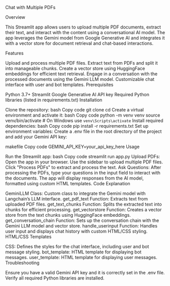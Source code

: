 Chat with Multiple PDFs

Overview

This Streamlit app allows users to upload multiple PDF documents, extract their text, and interact with the content using a conversational AI model. The app leverages the Gemini model from Google Generative AI and integrates it with a vector store for document retrieval and chat-based interactions.

Features

Upload and process multiple PDF files.
Extract text from PDFs and split it into manageable chunks.
Create a vector store using HuggingFace embeddings for efficient text retrieval.
Engage in a conversation with the processed documents using the Gemini LLM model.
Customizable chat interface with user and bot templates.
Prerequisites

Python 3.7+
Streamlit
Google Generative AI API key
Required Python libraries (listed in requirements.txt)
Installation

Clone the repository:
bash
Copy code
git clone <repository-url>
cd <repository-directory>
Create a virtual environment and activate it:
bash
Copy code
python -m venv venv
source venv/bin/activate  # On Windows use `venv\Scripts\activate`
Install required dependencies:
bash
Copy code
pip install -r requirements.txt
Set up environment variables:
Create a .env file in the root directory of the project and add your Gemini API key:

makefile
Copy code
GEMINI_API_KEY=your_api_key_here
Usage

Run the Streamlit app:
bash
Copy code
streamlit run app.py
Upload PDFs:
Open the app in your browser.
Use the sidebar to upload multiple PDF files.
Click "Process PDFs" to extract and process the text.
Ask Questions:
After processing the PDFs, type your questions in the input field to interact with the documents.
The app will display responses from the AI model, formatted using custom HTML templates.
Code Explanation

GeminiLLM Class: Custom class to integrate the Gemini model with Langchain’s LLM interface.
get_pdf_text Function: Extracts text from uploaded PDF files.
get_text_chunks Function: Splits the extracted text into chunks for efficient processing.
get_vectorstore Function: Creates a vector store from the text chunks using HuggingFace embeddings.
get_conversation_chain Function: Sets up the conversation chain with the Gemini LLM model and vector store.
handle_userinput Function: Handles user input and displays chat history with custom HTML/CSS styling.
HTML/CSS Templates

CSS: Defines the styles for the chat interface, including user and bot message styling.
bot_template: HTML template for displaying bot messages.
user_template: HTML template for displaying user messages.
Troubleshooting

Ensure you have a valid Gemini API key and it is correctly set in the .env file.
Verify all required Python libraries are installed.
